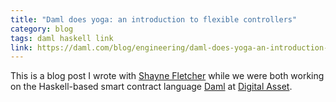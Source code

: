 ```yaml
---
title: "Daml does yoga: an introduction to flexible controllers"
category: blog
tags: daml haskell link
link: https://daml.com/blog/engineering/daml-does-yoga-an-introduction-to-flexible-controllers
---
```


This is a blog post I wrote with
[Shayne Fletcher](https://blog.shaynefletcher.org) while we were both working
on the Haskell-based smart contract language [Daml](https://daml.com/) at
[Digital Asset](https://www.digitalasset.com/).
